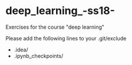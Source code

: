 # deep_learning_-ss18-
Exercises for the course "deep learning"

Please add the following lines to your .git/exclude
- .idea/
- .ipynb_checkpoints/
